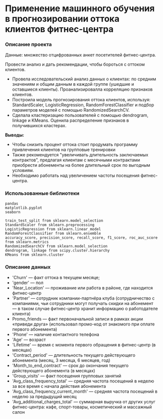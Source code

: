 # Применение машинного обучения в прогнозировании оттока клиентов фитнес-центра

### Описание проекта
Данные: множество отцифрованных анкет посетителей фитнес-центра.

Провести анализ и дать рекомендации, чтобы бороться с оттоком клиентов.

* Провела исследовательский анализ данных о клиентах: по средним значениям и общим данным в каждой группе (ушедшие и
оставшиеся клиенты). Проанализировалла корреляцию признаков клиентов.
* Построила модель прогнозирования оттока клиентов, используя: StandardScaler, LogisticRegression, 
RandomForestClassifier и подбор параметров моделей с помощью RandomizedSearchCV.
* Сделала кластеризацию пользователей с помощью dendrogram, linkage и KMeans. Оценила распределение признаков в
получившихся кластерах.

**Выводы:**

* Чтобы снизить процент оттока стоит продумать программу привлечения клиентов на групповые тренировки
* Также рекомендуется "увеличивать длительность заключаемых контрактов", предлагая клиентам с месячными контрактами 
приобрести абонементы на более длительный срок по выгодным условиям.
* Необходимо работать над увеличением частоты посещения фитнес-центра.

### Использованные библиотеки

```
pandas
matplotlib.pyplot
seaborn

train_test_split from sklearn.model_selection
StandardScaler from sklearn.preprocessing 
LogisticRegression from sklearn.linear_model 
RandomForestClassifier from sklearn.ensemble  
accuracy_score, precision_score, recall_score, f1_score, roc_auc_score from sklearn.metrics
RandomizedSearchCV from sklearn.model_selection
dendrogram, linkage from scipy.cluster.hierarchy 
KMeans from sklearn.cluster 
```
### Описание данных

   - 'Churn' — факт оттока в текущем месяце;
   - 'gender' — пол
   - 'Near_Location' — проживание или работа в районе, где находится фитнес-центр
   - 'Partner' — сотрудник компании-партнёра клуба (сотрудничество с компаниями, чьи сотрудники могут получать скидки на абонемент — в таком случае фитнес-центр хранит информацию о работодателе клиента)
   - Promo_friends — факт первоначальной записи в рамках акции «приведи друга» (использовал промо-код от знакомого при оплате первого абонемента)
   - 'Phone' — наличие контактного телефона
   - 'Age' — возраст
   - 'Lifetime' — время с момента первого обращения в фитнес-центр (в месяцах)
   - 'Contract_period' — длительность текущего действующего абонемента (месяц, 3 месяца, 6 месяцев, год)
   - 'Month_to_end_contract' — срок до окончания текущего действующего абонемента (в месяцах)
   - 'Group_visits' — факт посещения групповых занятий
   - 'Avg_class_frequency_total' — средняя частота посещений в неделю за все время с начала действия абонемента
   - 'Avg_class_frequency_current_month' — средняя частота посещений в неделю за предыдущий месяц
   - 'Avg_additional_charges_total' — суммарная выручка от других услуг фитнес-центра: кафе, спорт-товары, косметический и массажный салон